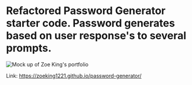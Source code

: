 # Refactored Password Generator starter code. Password generates based on user response's to several prompts.

![Mock up of Zoe King's portfolio](./assets/images/mockup.png?raw=true "Mock up of Horiseon website")

Link: https://zoeking1221.github.io/password-generator/
